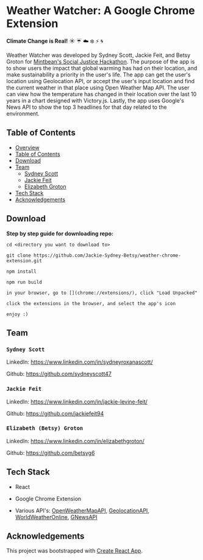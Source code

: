 <!-- @format -->

# Weather Watcher: A Google Chrome Extension

**Climate Change is Real!**
:sunny: :umbrella: :cloud: :snowflake: :zap: :cyclone:

Weather Watcher was developed by Sydney Scott, Jackie Feit, and Betsy Groton for [Mintbean's Social Justice Hackathon](https://mintbean.io/). The purpose of the app is to show users the impact that global warming has had on their location, and make sustainability a priority in the user's life. The app can get the user's location using Geolocation API, or accept the user's input location and find the current weather in that place using Open Weather Map API. The user can view how the temperature has changed in their location over the last 10 years in a chart designed with Victory.js. Lastly, the app uses Google's News API to show the top 3 headlines for that day related to the environment.

## Table of Contents

- [Overview](#Weather-Watcher:-A-Google-Chrome-Extension)
- [Table of Contents](#Table-of-Contents)
- [Download](#Download)
- [Team](#Team)
  - [Sydney Scott](#Sydney-Scott)
  - [Jackie Feit](#Jackie-Feit)
  - [Elizabeth Groton](#Elizabeth-Groton)
- [Tech Stack](#Tech-Stack)
- [Acknowledgements](#Acknowledgements)

## Download

**Step by step guide for downloading repo:**

```
cd <directory you want to download to>

git clone https://github.com/Jackie-Sydney-Betsy/weather-chrome-extension.git

npm install

npm run build

in your browser, go to [](chrome://extensions/), click "Load Unpacked"

click the extensions in the browser, and select the app's icon

enjoy :)

```

## Team

### `Sydney Scott`

LinkedIn: https://www.linkedin.com/in/sydneyroxanascott/

Github: https://github.com/sydneyscott47

### `Jackie Feit`

LinkedIn: https://www.linkedin.com/in/jackie-levine-feit/

Github: https://github.com/jackiefeit94

### `Elizabeth (Betsy) Groton`

LinkedIn: https://www.linkedin.com/in/elizabethgroton/

Github: https://github.com/betsyg6

## Tech Stack

- React

- Google Chrome Extension

- Various API's: [OpenWeatherMapAPI](https://openweathermap.org/current), [GeolocationAPI](https://developer.mozilla.org/en-US/docs/Web/API/Geolocation_API), [WorldWeatherOnline](https://www.worldweatheronline.com/developer/api/docs/historical-weather-api.aspx), [GNewsAPI](https://gnews.io/)

## Acknowledgements

This project was bootstrapped with [Create React App](https://github.com/facebook/create-react-app).
